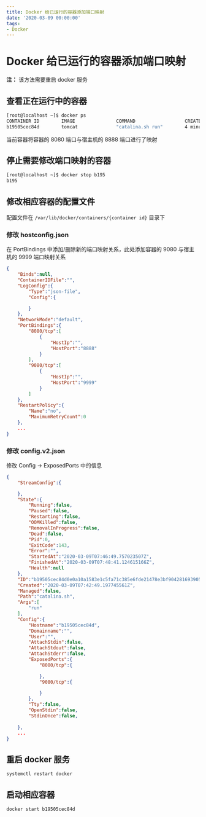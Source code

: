 ```yaml
---
title: Docker 给已运行的容器添加端口映射
date: '2020-03-09 00:00:00'
tags:
- Docker
---
```

# Docker 给已运行的容器添加端口映射

**注：** 该方法需要重启 docker 服务

## 查看正在运行中的容器

```bash
[root@localhost ~]$ docker ps
CONTAINER ID        IMAGE               COMMAND                  CREATED             STATUS              PORTS                    NAMES
b19505cec84d        tomcat              "catalina.sh run"        4 minutes ago       Up 2 seconds        0.0.0.0:8888->8080/tcp   affectionate_driscoll
```

当前容器将容器的 8080 端口与宿主机的 8888 端口进行了映射


## 停止需要修改端口映射的容器

```bash
[root@localhost ~]$ docker stop b195
b195
```

## 修改相应容器的配置文件

配置文件在 `/var/lib/docker/containers/{container id}` 目录下

### 修改 hostconfig.json

在 PortBindings 中添加/删除新的端口映射关系，此处添加容器的 9080 与宿主机的 9999 端口映射关系
```json
{
    "Binds":null,
    "ContainerIDFile":"",
    "LogConfig":{
        "Type":"json-file",
        "Config":{

        }
    },
    "NetworkMode":"default",
    "PortBindings":{
        "8080/tcp":[
            {
                "HostIp":"",
                "HostPort":"8888"
            }
        ],
        "9080/tcp":[
            {
                "HostIp":"",
                "HostPort":"9999"
            }
        ]
    },
    "RestartPolicy":{
        "Name":"no",
        "MaximumRetryCount":0
    },
    ...
}
```

### 修改 config.v2.json

修改 Config → ExposedPorts 中的信息

```json
{
    "StreamConfig":{

    },
    "State":{
        "Running":false,
        "Paused":false,
        "Restarting":false,
        "OOMKilled":false,
        "RemovalInProgress":false,
        "Dead":false,
        "Pid":0,
        "ExitCode":143,
        "Error":"",
        "StartedAt":"2020-03-09T07:46:49.757023507Z",
        "FinishedAt":"2020-03-09T07:48:41.124615166Z",
        "Health":null
    },
    "ID":"b19505cec84d0e0a10a1583e1c5fa71c385e6fde21478e3bf90428169390598f",
    "Created":"2020-03-09T07:42:49.197745561Z",
    "Managed":false,
    "Path":"catalina.sh",
    "Args":[
        "run"
    ],
    "Config":{
        "Hostname":"b19505cec84d",
        "Domainname":"",
        "User":"",
        "AttachStdin":false,
        "AttachStdout":false,
        "AttachStderr":false,
        "ExposedPorts":{
            "8080/tcp":{

            },
            "9080/tcp":{

            }
        },
        "Tty":false,
        "OpenStdin":false,
        "StdinOnce":false,
       
    },
    ...
}
```

## 重启 docker 服务
```bash
systemctl restart docker
```
## 启动相应容器
```bash
docker start b19505cec84d
```
